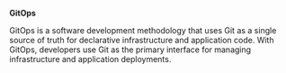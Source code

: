 **GitOps**

GitOps is a software development methodology that uses Git as a single source of truth for declarative infrastructure and application code. With GitOps, developers use Git as the primary interface for managing infrastructure and application deployments.